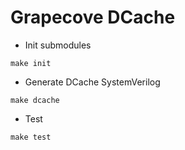# Grapecove DCache

* Init submodules 

```
make init
```

* Generate DCache SystemVerilog
```
make dcache
```

* Test

```
make test
```